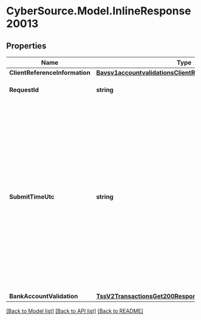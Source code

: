 # CyberSource.Model.InlineResponse20013
## Properties

Name | Type | Description | Notes
------------ | ------------- | ------------- | -------------
**ClientReferenceInformation** | [**Bavsv1accountvalidationsClientReferenceInformation**](Bavsv1accountvalidationsClientReferenceInformation.md) |  | [optional] 
**RequestId** | **string** | Request Id sent as part of the request. | [optional] 
**SubmitTimeUtc** | **string** | Time of request in UTC.  Format: &#x60;YYYY-MM-DDThhmmssZ&#x60;, where: - &#x60;T&#x60;:  Separates the date and the time - &#x60;Z&#x60;:  Indicates Coordinated Universal Time (UTC), also known as Greenwich Mean Time (GMT)  Example:  &#x60;2020-01-11T224757Z&#x60; equals January 11, 2020, at 22:47:57 (10:47:57 p.m.)  | [optional] 
**BankAccountValidation** | [**TssV2TransactionsGet200ResponseBankAccountValidation**](TssV2TransactionsGet200ResponseBankAccountValidation.md) |  | [optional] 

[[Back to Model list]](../README.md#documentation-for-models) [[Back to API list]](../README.md#documentation-for-api-endpoints) [[Back to README]](../README.md)

